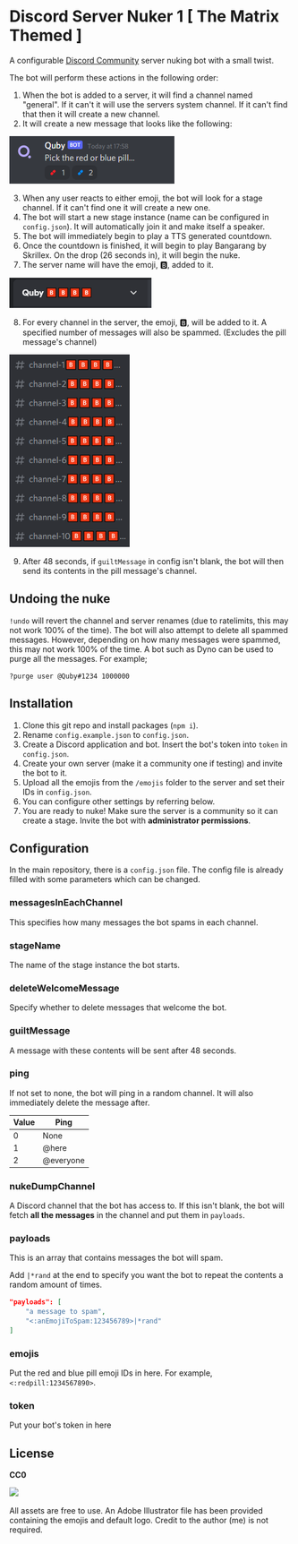 # Discord Server Nuker 1 [ The Matrix Themed ]

A configurable <u>Discord Community</u> server nuking bot with a small twist.

The bot will perform these actions in the following order:

1. When the bot is added to a server, it will find a channel named "general". If it can't it will use the servers system channel. If it can't find that then it will create a new channel.
2. It will create a new message that looks like the following:

<img src="images/examplemessage.png">

3. When any user reacts to either emoji, the bot will look for a stage channel. If it can't find one it will create a new one.
4. The bot will start a new stage instance (name can be configured in `config.json`). It will automatically join it and make itself a speaker.
5. The bot will immediately begin to play a TTS generated countdown.
6. Once the countdown is finished, it will begin to play Bangarang by Skrillex. On the drop (26 seconds in), it will begin the nuke.
7. The server name will have the emoji, 🅱, added to it.

<img src="images/exampleservername.png">

8. For every channel in the server, the emoji, 🅱, will be added to it. A specified number of messages will also be spammed. (Excludes the pill message's channel)

<img src="images/examplechannels.png">

9. After 48 seconds, if `guiltMessage` in config isn't blank, the bot will then send its contents in the pill message's channel.

## Undoing the nuke

`!undo` will revert the channel and server renames (due to ratelimits, this may not work 100% of the time).
The bot will also attempt to delete all spammed messages. However, depending on how many messages were spammed, this may not work 100% of the time. A bot such as Dyno can be used to purge all the messages. For example;

```
?purge user @Quby#1234 1000000
```

## Installation

1. Clone this git repo and install packages (`npm i`).
2. Rename `config.example.json` to `config.json`.
3. Create a Discord application and bot. Insert the bot's token into `token` in `config.json`.
4. Create your own server (make it a community one if testing) and invite the bot to it.
5. Upload all the emojis from the `/emojis` folder to the server and set their IDs in `config.json`.
6. You can configure other settings by referring below.
7. You are ready to nuke! Make sure the server is a community so it can create a stage. Invite the bot with **administrator permissions**.

## Configuration

In the main repository, there is a `config.json` file. The config file is already filled with some parameters which can be changed.

### messagesInEachChannel

This specifies how many messages the bot spams in each channel.

### stageName

The name of the stage instance the bot starts.

### deleteWelcomeMessage

Specify whether to delete messages that welcome the bot.

### guiltMessage

A message with these contents will be sent after 48 seconds.

### ping

If not set to none, the bot will ping in a random channel. It will also immediately delete the message after.

| Value | Ping      |
| ----- | --------- |
| 0     | None      |
| 1     | @here     |
| 2     | @everyone |

### nukeDumpChannel

A Discord channel that the bot has access to. If this isn't blank, the bot will fetch **all the messages** in the channel and put them in `payloads`.

### payloads

This is an array that contains messages the bot will spam.

Add `|*rand` at the end to specify you want the bot to repeat the contents a random amount of times.

```json
"payloads": [
	"a message to spam",
	"<:anEmojiToSpam:123456789>|*rand"
]
```

### emojis

Put the red and blue pill emoji IDs in here. For example, `<:redpill:1234567890>`.

### token

Put your bot's token in here

## License

**CC0**

<img src="https://mirrors.creativecommons.org/presskit/buttons/88x31/png/cc-zero.png" width=100>

All assets are free to use. An Adobe Illustrator file has been provided containing the emojis and default logo. Credit to the author (me) is not required.
